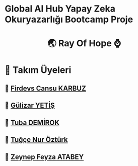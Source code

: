 # Global AI Hub Yapay Zeka Okuryazarlığı Bootcamp Proje
# <h1 align="center"> 🌏 Ray Of Hope ⌚ </h1>


# 🤖 Takım Üyeleri

## 🚀 [Firdevs Cansu KARBUZ](https://www.linkedin.com/in/firdevs-cansu-karbuz-a738aa201/)
## 🚀 [Gülizar YETİŞ](https://www.linkedin.com/in/gulizaryetis/)
## 🚀 [Tuba DEMİROK](https://www.linkedin.com/in/tubademirok/)
## 🚀 [Tuğçe Nur Öztürk](https://www.linkedin.com/in/nergiscolak/)
## 🚀 [Zeynep Feyza ATABEY](https://www.linkedin.com/in/zeynepfeyzatabey/)
